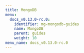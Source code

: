 ```yaml
---
title: MongoDB
menu:
  docs_v0.13.0-rc.0:
    identifier: mg-mongodb-guides
    name: MongoDB
    parent: guides
    weight: 10
menu_name: docs_v0.13.0-rc.0
---
```

